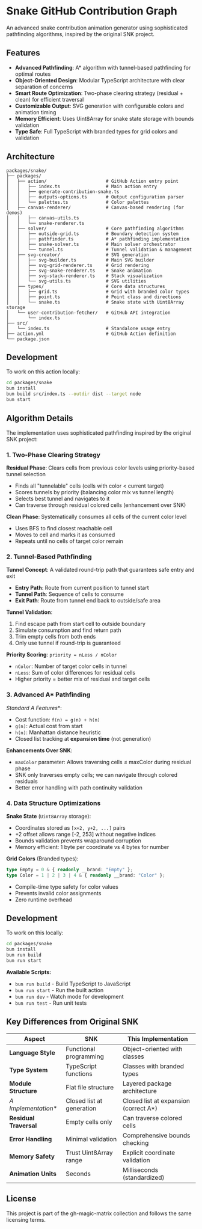 # Snake GitHub Contribution Graph

An advanced snake contribution animation generator using sophisticated pathfinding algorithms, inspired by the original SNK project.

## Features

- **Advanced Pathfinding**: A* algorithm with tunnel-based pathfinding for optimal routes
- **Object-Oriented Design**: Modular TypeScript architecture with clear separation of concerns
- **Smart Route Optimization**: Two-phase clearing strategy (residual + clean) for efficient traversal
- **Customizable Output**: SVG generation with configurable colors and animation timing
- **Memory Efficient**: Uses Uint8Array for snake state storage with bounds validation
- **Type Safe**: Full TypeScript with branded types for grid colors and validation

## Architecture

```text
packages/snake/
├── packages/
│   ├── action/                      # GitHub Action entry point
│   │   ├── index.ts                 # Main action entry
│   │   ├── generate-contribution-snake.ts
│   │   ├── outputs-options.ts       # Output configuration parser
│   │   └── palettes.ts              # Color palettes
│   ├── canvas-renderer/             # Canvas-based rendering (for demos)
│   │   ├── canvas-utils.ts
│   │   └── snake-renderer.ts
│   ├── solver/                      # Core pathfinding algorithms
│   │   ├── outside-grid.ts          # Boundary detection system
│   │   ├── pathfinder.ts            # A* pathfinding implementation
│   │   ├── snake-solver.ts          # Main solver orchestrator
│   │   └── tunnel.ts                # Tunnel validation & management
│   ├── svg-creator/                 # SVG generation
│   │   ├── svg-builder.ts           # Main SVG builder
│   │   ├── svg-grid-renderer.ts     # Grid rendering
│   │   ├── svg-snake-renderer.ts    # Snake animation
│   │   ├── svg-stack-renderer.ts    # Stack visualization
│   │   └── svg-utils.ts             # SVG utilities
│   ├── types/                       # Core data structures
│   │   ├── grid.ts                  # Grid with branded color types
│   │   ├── point.ts                 # Point class and directions
│   │   └── snake.ts                 # Snake state with Uint8Array storage
│   └── user-contribution-fetcher/   # GitHub API integration
│       └── index.ts
├── src/
│   └── index.ts                     # Standalone usage entry
├── action.yml                       # GitHub Action definition
└── package.json
```

## Development

To work on this action locally:

```bash
cd packages/snake
bun install
bun build src/index.ts --outdir dist --target node
bun start
```

## Algorithm Details

The implementation uses sophisticated pathfinding inspired by the original SNK project:

### 1. Two-Phase Clearing Strategy

**Residual Phase**: Clears cells from previous color levels using priority-based tunnel selection
- Finds all "tunnelable" cells (cells with color < current target)
- Scores tunnels by priority (balancing color mix vs tunnel length)
- Selects best tunnel and navigates to it
- Can traverse through residual colored cells (enhancement over SNK)

**Clean Phase**: Systematically consumes all cells of the current color level
- Uses BFS to find closest reachable cell
- Moves to cell and marks it as consumed
- Repeats until no cells of target color remain

### 2. Tunnel-Based Pathfinding

**Tunnel Concept**: A validated round-trip path that guarantees safe entry and exit
- **Entry Path**: Route from current position to tunnel start
- **Tunnel Path**: Sequence of cells to consume
- **Exit Path**: Route from tunnel end back to outside/safe area

**Tunnel Validation**:
1. Find escape path from start cell to outside boundary
2. Simulate consumption and find return path
3. Trim empty cells from both ends
4. Only use tunnel if round-trip is guaranteed

**Priority Scoring**: `priority = nLess / nColor`
- `nColor`: Number of target color cells in tunnel
- `nLess`: Sum of color differences for residual cells
- Higher priority = better mix of residual and target cells

### 3. Advanced A* Pathfinding

**Standard A* Features**:
- Cost function: `f(n) = g(n) + h(n)`
- `g(n)`: Actual cost from start
- `h(n)`: Manhattan distance heuristic
- Closed list tracking at **expansion time** (not generation)

**Enhancements Over SNK**:
- `maxColor` parameter: Allows traversing cells ≤ maxColor during residual phase
- SNK only traverses empty cells; we can navigate through colored residuals
- Better error handling with path continuity validation

### 4. Data Structure Optimizations

**Snake State** (`Uint8Array` storage):
- Coordinates stored as `[x+2, y+2, ...]` pairs
- +2 offset allows range [-2, 253] without negative indices
- Bounds validation prevents wraparound corruption
- Memory efficient: 1 byte per coordinate vs 4 bytes for number

**Grid Colors** (Branded types):
```typescript
type Empty = 0 & { readonly __brand: "Empty" };
type Color = 1 | 2 | 3 | 4 & { readonly __brand: "Color" };
```
- Compile-time type safety for color values
- Prevents invalid color assignments
- Zero runtime overhead

## Development

To work on this locally:

```bash
cd packages/snake
bun install
bun run build
bun run start
```

**Available Scripts:**
- `bun run build` - Build TypeScript to JavaScript
- `bun run start` - Run the built action
- `bun run dev` - Watch mode for development
- `bun run test` - Run unit tests

## Key Differences from Original SNK

| Aspect | SNK | This Implementation |
|--------|-----|---------------------|
| **Language Style** | Functional programming | Object-oriented with classes |
| **Type System** | TypeScript functions | Classes with branded types |
| **Module Structure** | Flat file structure | Layered package architecture |
| **A* Implementation** | Closed list at generation | Closed list at expansion (correct A*) |
| **Residual Traversal** | Empty cells only | Can traverse colored cells |
| **Error Handling** | Minimal validation | Comprehensive bounds checking |
| **Memory Safety** | Trust Uint8Array range | Explicit coordinate validation |
| **Animation Units** | Seconds | Milliseconds (standardized) |

## License

This project is part of the gh-magic-matrix collection and follows the same licensing terms.
